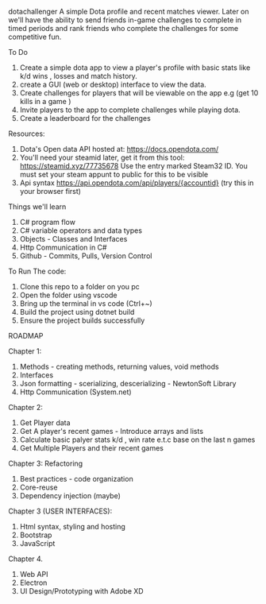  dotachallenger
A simple Dota profile and recent matches viewer.  Later on we'll have the ability to send friends in-game challenges to complete in timed periods and rank friends who complete the challenges for some competitive fun.

To Do
1. Create a simple dota app to view a player's profile with basic stats like k/d wins , losses and match history. 
2. create a GUI (web or desktop) interface to view the data. 
3. Create challenges for players that will be viewable on the app e.g (get 10 kills in a game )
4. Invite players to the app to complete challenges while playing dota.
5. Create a leaderboard for the challenges


Resources:
1. Dota's Open data API hosted at: https://docs.opendota.com/
2. You'll need your steamid later, get it from this tool: https://steamid.xyz/77735678
    Use the entry marked Steam32 ID.
    You must set your steam appunt to public for this to be visible
3. Api syntax 
    https://api.opendota.com/api/players/{accountid}   (try this in your browser first)

Things we'll learn
1. C# program flow
2. C# variable operators and data types
3. Objects - Classes and Interfaces
4. Http Communication in C#
5. Github - Commits, Pulls, Version Control


To Run The code:
1. Clone this repo to a folder on you pc
2. Open the folder using vscode
3. Bring up the terminal in vs code (Ctrl+~)
4. Build the project using dotnet build
5. Ensure the project builds successfully

ROADMAP

Chapter 1:
1. Methods - creating methods, returning values, void methods
2. Interfaces
3. Json formatting - scerializing, descerializing - NewtonSoft Library
4. Http Communication (System.net)

Chapter 2:
1. Get Player data
2. Get A player's recent games - Introduce arrays and lists
3. Calculate basic palyer stats k/d , win rate e.t.c base on the last n games
4. Get Multiple Players and their recent games

Chapter 3: Refactoring
1. Best practices - code organization
2. Core-reuse
3. Dependency injection (maybe)

Chapter 3 (USER INTERFACES):
1. Html syntax, styling and hosting
2. Bootstrap
3. JavaScript

Chapter 4.
1. Web API
2. Electron
3. UI Design/Prototyping with Adobe XD
